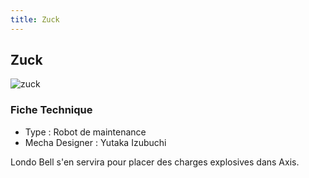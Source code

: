 ```yaml
---
title: Zuck
---
```


Zuck
----


![zuck](/images/stories/saga/charcontreattaque/ms/zuck.png)


### Fiche Technique


* Type : Robot de maintenance
* Mecha Designer : Yutaka Izubuchi


Londo Bell s'en servira pour placer des charges explosives dans Axis.

